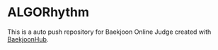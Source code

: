 # ALGORhythm
This is a auto push repository for Baekjoon Online Judge created with [BaekjoonHub](https://github.com/BaekjoonHub/BaekjoonHub).
